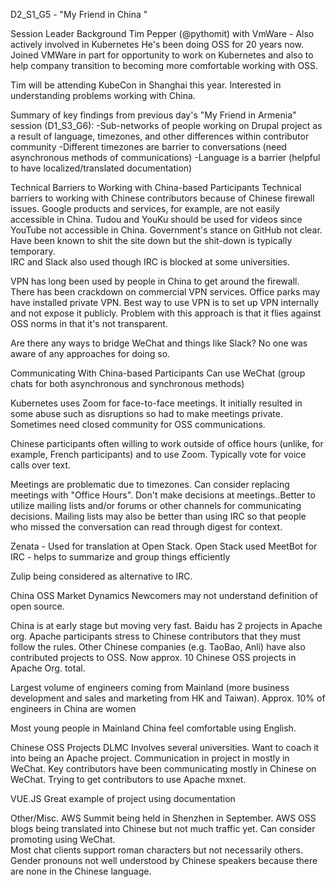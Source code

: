 D2_S1_G5  - "My Friend in China "

Session Leader Background
Tim Pepper (@pythomit) with VmWare - Also actively involved in Kubernetes
He's been doing OSS for 20 years now.  Joined VMWare in part for opportunity to work on Kubernetes and also to help company transition to becoming more comfortable working with OSS.

Tim will be attending KubeCon in Shanghai this year.  Interested in understanding problems working with China.

Summary of key findings from previous day's "My Friend in Armenia" session (D1_S3_G6):
-Sub-networks of people working on Drupal project as a result of language, timezones, and other differences within contributor community
-Different timezones are barrier to conversations (need asynchronous methods of communications)
-Language is a barrier (helpful to have localized/translated documentation)

Technical Barriers to Working with China-based Participants
Technical barriers to working with Chinese contributors because of Chinese firewall issues.  Google products and services, for example, 
are not easily accessible in China.   Tudou and YouKu should be used for videos since YouTube not accessible in China.  Government's 
stance on GitHub not clear.  Have been known to shit the site down but the shit-down is typically temporary.  
IRC and Slack also used though IRC is blocked at some universities.

VPN has long been used by people in China to get around the firewall.  There has been crackdown on commercial VPN services. Office parks may have installed private VPN.  Best way to use VPN is to set up VPN internally and not expose it publicly.  Problem with this approach is that it flies against OSS norms in that it's not transparent.

Are there any ways to bridge WeChat and things like Slack?  No one was aware of any approaches for doing so.

Communicating With China-based Participants
Can use WeChat (group chats for both asynchronous and synchronous methods)

Kubernetes uses Zoom for face-to-face meetings.  It initially resulted in some abuse such as disruptions so had to make meetings private.  Sometimes need closed community for OSS communications.  

Chinese participants often willing to work outside of office hours (unlike, for example, French participants) and to use Zoom.  Typically vote for voice calls over text.

Meetings are problematic due to timezones.  Can consider replacing meetings with "Office Hours".  Don't make decisions at meetings..Better to utilize mailing lists and/or forums or other channels for communicating decisions.  Mailing lists may also be better than using IRC so that people who missed the conversation can read through digest for context.

Zenata - Used for translation at Open Stack.  Open Stack used MeetBot for IRC - helps to summarize and group things efficiently

Zulip being considered as alternative to IRC.

China OSS Market Dynamics
Newcomers may not understand definition of open source.

China is at early stage but moving very fast.  Baidu has 2 projects in Apache org.  Apache participants stress to Chinese contributors that they must follow the rules.  Other Chinese companies (e.g. TaoBao, Anli) have also contributed projects to OSS.  Now approx. 10 Chinese OSS projects in Apache Org. total.

Largest volume of engineers coming from Mainland (more business development and sales and marketing from HK and Taiwan). Approx. 10% of engineers in China are women

Most young people in Mainland China feel comfortable using English.

Chinese OSS Projects
DLMC 
Involves several universities.  Want to coach it into being an Apache project.  Communication in project in mostly in WeChat.  Key contributors have been communicating mostly in Chinese on WeChat.  Trying to get contributors to use Apache mxnet.  

VUE.JS
Great example of project using documentation

Other/Misc.
AWS Summit being held in Shenzhen in September.
AWS OSS blogs being translated into Chinese but not much traffic yet.  Can consider promoting using WeChat.  
Most chat clients support roman characters but not necessarily others.
Gender pronouns not well understood by Chinese speakers because there are none in the Chinese language.

